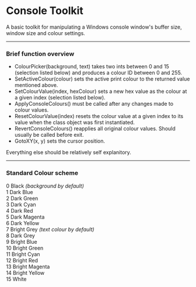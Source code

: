 # Console Toolkit
A basic toolkit for manipulating a Windows console window's buffer size, window size and colour settings.
___
### Brief function overview
- ColourPicker(background, text) takes two ints between 0 and 15 (selection listed below) and produces a colour ID between 0 and 255.
- SetActiveColour(colour) sets the active print colour to the returned value mentioned above.
- SetColourValue(index, hexColour) sets a new hex value as the colour at a given index (selection listed below).
- ApplyConsoleColours() must be called after any changes made to colour values.
- ResetColourValue(index) resets the colour value at a given index to its value when the class object was first instantiated.
- RevertConsoleColours() reapplies all original colour values. Should usually be called before exit.
- GotoXY(x, y) sets the cursor position.

Everything else should be relatively self explanitory.
___
### Standard Colour scheme

0 Black *(background by default)*  
1 Dark Blue  
2 Dark Green  
3 Dark Cyan  
4 Dark Red  
5 Dark Magenta  
6 Dark Yellow  
7 Bright Grey *(text colour by default)*  
8 Dark Grey  
9 Bright Blue  
10 Bright Green  
11 Bright Cyan  
12 Bright Red  
13 Bright Magenta  
14 Bright Yellow  
15 White
